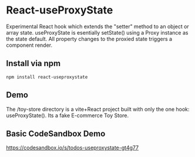 # React-useProxyState

Experimental React hook which extends the "setter" method to an object or array state. useProxyState is esentially setState() using a Proxy instance as the state default. All property changes to the proxied state triggers a component render.

## Install via npm
```
npm install react-useproxystate
```

## Demo
The /toy-store directory is a vite+React project built with only the one hook: useProxyState(). Its a fake E-commerce Toy Store.

## Basic CodeSandbox Demo
https://codesandbox.io/s/todos-useproxystate-gt4g77
